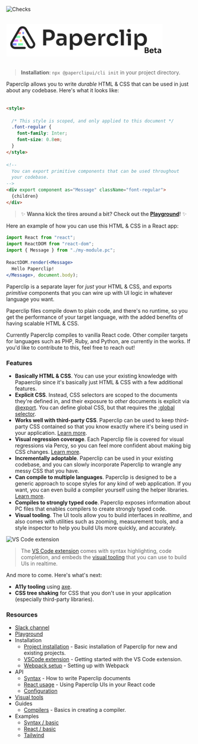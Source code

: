 ![Checks](https://github.com/paperclipui/paperclip/workflows/Checks/badge.svg?branch=master)

<br />

<div style="text-align: left; margin-bottom: 32px;">
  <img src="assets/logo-outline-5-beta.png" width="420">
</div>

> **Installation**: `npx @paperclipui/cli init` in your project directory.


Paperclip allows you to write _durable_ HTML & CSS that can be used in just about any codebase. Here's what it looks like:

```html

<style>

  /* This style is scoped, and only applied to this document */
  .font-regular {
    font-family: Inter;
    font-size: 0.8em;
  }
</style>

<!--  
  You can export primitive components that can be used throughout
  your codebase.
-->
<div export component as="Message" className="font-regular">
  {children}
</div>
```

> ✨ **Wanna kick the tires around a bit? Check out the [Playground](http://paperclip.dev/repl)!** ✨

Here an example of how you can use this HTML & CSS in a React app:

```jsx
import React from "react";
import ReactDOM from "react-dom";
import { Message } from "./my-module.pc";

ReactDOM.render(<Message>
  Hello Paperclip!
</Message>, document.body);
```

Paperclip is a separate layer for _just_ your HTML & CSS, and exports _primitive_ components that you can wire up with UI logic in whatever language you want. 

Paperclip files compile down to plain code, and there's no runtime, so you get the performance of your target language, with the added benefits of having scalable HTML & CSS. 

Currently Paperclip compiles to vanilla React code. Other compiler targets for languages such as PHP, Ruby, and Python, are currently in the works. If you'd like to contribute to this, feel free to reach out!

### Features

- **Basically HTML & CSS**. You can use your existing knowledge with Papaerclip since it's basically just HTML & CSS with a few additional features.
- **Explicit CSS**. Instead, CSS selectors are scoped to the documents they're defined in, and their exposure to _other_ documents is explicit via [@export](https://paperclip.dev/docs/usage-syntax#export). You can define global CSS, but that requires the [:global selector](https://paperclip.dev/docs/usage-syntax#global).
- **Works well with third-party CSS**. Paperclip can be used to keep third-party CSS contained so that you know exactly where it's being used in your application. [Learn more](https://paperclip.dev/docs/guide-third-party-libraries/).
- **Visual regression coverage**. Each Paperclip file is covered for visual regressions via Percy, so you can feel more confident about making big CSS changes. [Learn more](https://paperclip.dev/docs/configure-percy/).
- **Incrementally adoptable**. Paperclip can be used in your existing codebase, and you can slowly incorporate Paperclip to wrangle any messy CSS that you have. 
- **Can compile to multiple languages**. Paperclip is designed to be a generic approach to scope styles for any kind of web application. If you want, you can even build a compiler yourself using the helper libraries. [Learn more](https://paperclip.dev/docs/guide-compilers/).
- **Compiles to strongly typed code**. Paperclip exposes information about PC files that enables compilers to create strongly typed code. 
- **Visual tooling**. The UI tools allow you to build interfaces in _realtime_, and also comes with utilities such as zooming, measurement tools, and a style inspector to help you build UIs more quickly, and accurately.

![VS Code extension](assets/design-system.gif)

> The [VS Code extension](https://marketplace.visualstudio.com/items?itemName=crcn.paperclip-vscode) comes with syntax highlighting, code completion, and embeds the [visual tooling](https://paperclip.dev/docs/visual-tooling) that you can use to build UIs in realtime.

And more to come. Here's what's next:

- **A11y tooling** using [axe](https://www.deque.com/axe/).
- **CSS tree shaking** for CSS that you don't use in your application (especially third-party libraries).

### Resources

- [Slack channel](https://join.slack.com/t/paperclipglobal/shared_invite/zt-o6bbeo6d-2zdyFdR5je8PjCp6buF_Gg)
- [Playground](https://paperclip.dev/repl/)
- Installation
  - [Project installation](https://paperclip.dev/docs/installation) - Basic installation of Paperclip for new and existing projects.
  - [VSCode extension](https://paperclip.dev/docs/guide-vscode) - Getting started with the VS Code extension.
  - [Webpack setup](https://paperclip.dev/docs/getting-started-webpack) - Setting up with Webpack
- API
  - [Syntax](https://paperclip.dev/docs/usage-syntax) - How to write Paperclip documents
  - [React usage](https://paperclip.dev/docs/usage-react) - Using Paperclip UIs in your React code
  - [Configuration](https://paperclip.dev/docs/configure-paperclip)
- [Visual tools](https://paperclip.dev/docs/visual-tooling)
- Guides
  - [Compilers](https://paperclip.dev/docs/guide-compilers/) - Basics in creating a compiler.
- Examples
  - [Syntax / basic](./examples/syntax-basic)
  - [React / basic](./examples/react-basic)
  - [Tailwind](./examples/React-basic)

<!-- 

## Sponsors

![index](https://user-images.githubusercontent.com/757408/105444620-254d8d80-5ca9-11eb-97c8-9c0fd66408d4.png)

 -->
